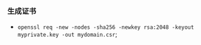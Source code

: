 ### 生成证书
* `openssl req -new -nodes -sha256 -newkey rsa:2048 -keyout myprivate.key -out mydomain.csr`;
